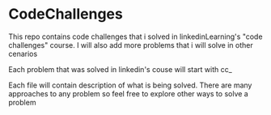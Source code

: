 # CodeChallenges


This repo contains code challenges that i solved in linkedinLearning's "code challenges" course. 
I will also add more problems that i will solve in other cenarios

Each problem that was solved in linkedin's couse will start with cc_

Each file will contain description of what is being solved.
There are many approaches to any problem so feel free to explore other ways to solve a problem
